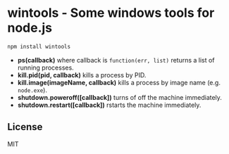# wintools - Some windows tools for node.js #

```bash
npm install wintools
```

 * __ps(callback)__ where callback is `function(err, list)` returns a list of running processes.
 * __kill.pid(pid, callback)__ kills a process by PID.
 * __kill.image(imageName, callback)__ kills a process by image name (e.g. `node.exe`).
 * __shutdown.poweroff([callback])__ turns of off the machine immediately.
 * __shutdown.restart([callback])__ rstarts the machine immediately.

## License ##

MIT